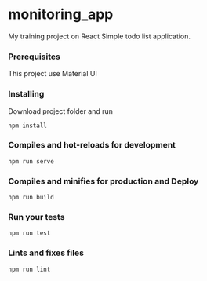 # monitoring_app

My  training project on React
Simple todo list application.

### Prerequisites

This project use Material UI

### Installing

Download project folder and run
```
npm install

```
### Compiles and hot-reloads for development
```
npm run serve
```

### Compiles and minifies for production and Deploy
```
npm run build
```

### Run your tests
```
npm run test
```

### Lints and fixes files
```
npm run lint
```
